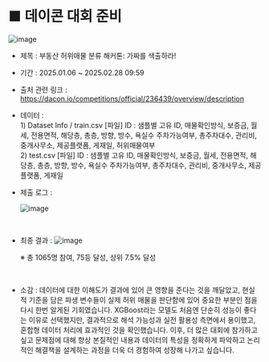 # ■ 데이콘 대회 준비 
![image](https://github.com/user-attachments/assets/e3871e40-c4c8-4fc7-a0e9-8bf736c7bf20)

- 제목 : 부동산 허위매물 분류 해커톤: 가짜를 색출하라!
- 기간 : 2025.01.06 ~ 2025.02.28 09:59
- 출처 관련 링크 : https://dacon.io/competitions/official/236439/overview/description
- 데이터  : <br> 1) Dataset Info / train.csv [파일]
           ID : 샘플별 고유 ID, 매물확인방식, 보증금, 월세, 전용면적, 해당층, 총층, 방향, 방수, 욕실수
           주차가능여부, 총주차대수, 관리비, 중개사무소, 제공플랫폼, 게재일, 허위매물여부 <br>
          2) test.csv [파일]
           ID : 샘플별 고유 ID, 매물확인방식, 보증금, 월세, 전용면적, 해당층, 총층, 방향, 방수, 욕실수
           주차가능여부, 총주차대수, 관리비, 중개사무소, 제공플랫폼, 게재일

- 제출 로그 :

  ![image](https://github.com/user-attachments/assets/812fff4f-4b70-41ef-ac26-4c5de03c735f)
  
<br>

  - 최종 결과 :
  ![image](https://github.com/user-attachments/assets/0d6f73f9-c328-4ea4-b2b3-9bd68e1e4168)

    ※ 총 1065명 참여, 75등 달성, 상위 7.5% 달성

    <br>

- 소감 : 데이터에 대한 이해도가 결과에 있어 큰 영향을 준다는 것을 깨달았고, 현실적 기준을 담은 파생 변수들이 실제 허위 매물을
         판단함에 있어 중요한 부분인 점을 다시 한번 알게된 기회였습니다. XGBoost라는 모델도 처음엔 단순히 성능이 좋다는 이유로 선택했지만,
         결과적으로 해석 가능성과 실전 활용성 측면에서 용이했고, 혼합형 데이터 처리에 효과적인 것을 확인했습니다.
         이후, 더 많은 대회에 참가하고 싶고 문제점에 대해 항상 본질적인 내용과 데이터의 특성을 정확하게 파악하고 논리적인 해결책을 설계하는 과정을
         더욱 더 경험하여 성장해 나가고 싶습니다. 
  


